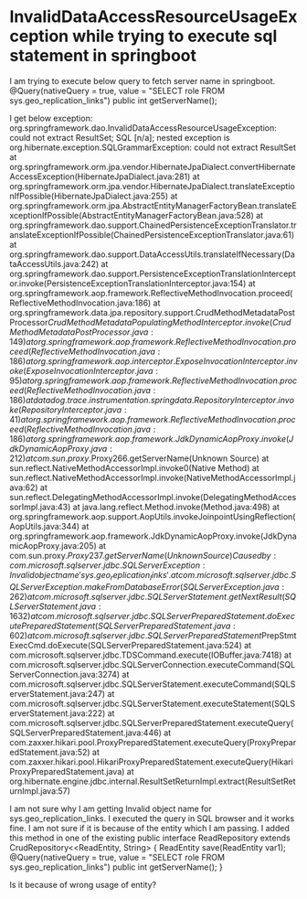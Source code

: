 
# InvalidDataAccessResourceUsageException while trying to execute sql statement in springboot

I am trying to execute below query to fetch server name in springboot.
    @Query(nativeQuery = true, value = "SELECT role FROM sys.geo_replication_links")
    public int getServerName();

I get below exception:
org.springframework.dao.InvalidDataAccessResourceUsageException: could not extract ResultSet; SQL [n/a]; nested exception is org.hibernate.exception.SQLGrammarException: could not extract ResultSet
at org.springframework.orm.jpa.vendor.HibernateJpaDialect.convertHibernateAccessException(HibernateJpaDialect.java:281)
at org.springframework.orm.jpa.vendor.HibernateJpaDialect.translateExceptionIfPossible(HibernateJpaDialect.java:255)
at org.springframework.orm.jpa.AbstractEntityManagerFactoryBean.translateExceptionIfPossible(AbstractEntityManagerFactoryBean.java:528)
at org.springframework.dao.support.ChainedPersistenceExceptionTranslator.translateExceptionIfPossible(ChainedPersistenceExceptionTranslator.java:61)
at org.springframework.dao.support.DataAccessUtils.translateIfNecessary(DataAccessUtils.java:242)
at org.springframework.dao.support.PersistenceExceptionTranslationInterceptor.invoke(PersistenceExceptionTranslationInterceptor.java:154)
at org.springframework.aop.framework.ReflectiveMethodInvocation.proceed(ReflectiveMethodInvocation.java:186)
at org.springframework.data.jpa.repository.support.CrudMethodMetadataPostProcessor$CrudMethodMetadataPopulatingMethodInterceptor.invoke(CrudMethodMetadataPostProcessor.java:149)
at org.springframework.aop.framework.ReflectiveMethodInvocation.proceed(ReflectiveMethodInvocation.java:186)
at org.springframework.aop.interceptor.ExposeInvocationInterceptor.invoke(ExposeInvocationInterceptor.java:95)
at org.springframework.aop.framework.ReflectiveMethodInvocation.proceed(ReflectiveMethodInvocation.java:186)
at datadog.trace.instrumentation.springdata.RepositoryInterceptor.invoke(RepositoryInterceptor.java:41)
at org.springframework.aop.framework.ReflectiveMethodInvocation.proceed(ReflectiveMethodInvocation.java:186)
at org.springframework.aop.framework.JdkDynamicAopProxy.invoke(JdkDynamicAopProxy.java:212)
at com.sun.proxy.$Proxy266.getServerName(Unknown Source)
at sun.reflect.NativeMethodAccessorImpl.invoke0(Native Method)
at sun.reflect.NativeMethodAccessorImpl.invoke(NativeMethodAccessorImpl.java:62)
at sun.reflect.DelegatingMethodAccessorImpl.invoke(DelegatingMethodAccessorImpl.java:43)
at java.lang.reflect.Method.invoke(Method.java:498)
at org.springframework.aop.support.AopUtils.invokeJoinpointUsingReflection(AopUtils.java:344)
at org.springframework.aop.framework.JdkDynamicAopProxy.invoke(JdkDynamicAopProxy.java:205)
at com.sun.proxy.$Proxy237.getServerName(Unknown Source)
Caused by: com.microsoft.sqlserver.jdbc.SQLServerException: Invalid object name 'sys.geo_replication_links'.
at com.microsoft.sqlserver.jdbc.SQLServerException.makeFromDatabaseError(SQLServerException.java:262)
at com.microsoft.sqlserver.jdbc.SQLServerStatement.getNextResult(SQLServerStatement.java:1632)
at com.microsoft.sqlserver.jdbc.SQLServerPreparedStatement.doExecutePreparedStatement(SQLServerPreparedStatement.java:602)
at com.microsoft.sqlserver.jdbc.SQLServerPreparedStatement$PrepStmtExecCmd.doExecute(SQLServerPreparedStatement.java:524)
at com.microsoft.sqlserver.jdbc.TDSCommand.execute(IOBuffer.java:7418)
at com.microsoft.sqlserver.jdbc.SQLServerConnection.executeCommand(SQLServerConnection.java:3274)
at com.microsoft.sqlserver.jdbc.SQLServerStatement.executeCommand(SQLServerStatement.java:247)
at com.microsoft.sqlserver.jdbc.SQLServerStatement.executeStatement(SQLServerStatement.java:222)
at com.microsoft.sqlserver.jdbc.SQLServerPreparedStatement.executeQuery(SQLServerPreparedStatement.java:446)
at com.zaxxer.hikari.pool.ProxyPreparedStatement.executeQuery(ProxyPreparedStatement.java:52)
at com.zaxxer.hikari.pool.HikariProxyPreparedStatement.executeQuery(HikariProxyPreparedStatement.java)
at org.hibernate.engine.jdbc.internal.ResultSetReturnImpl.extract(ResultSetReturnImpl.java:57)

I am not sure why I am getting Invalid object name for sys.geo_replication_links. I executed the query in SQL browser and it works fine. I am not sure if it is because of the entity which I am passing. I added this method in one of the existing
public interface ReadRepository extends CrudRepository<<ReadEntity, String> 
{
    ReadEntity save(ReadEntity var1);
    @Query(nativeQuery = true, value = "SELECT role FROM sys.geo_replication_links")
    public int getServerName();
}

Is it because of wrong usage of entity?

        